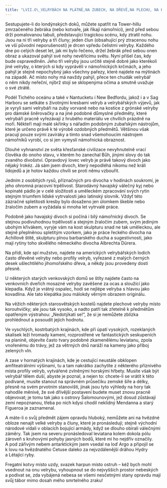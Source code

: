```yaml
---
title: "LVII.O\_VELRYBÁCH NA PLÁTNĚ,NA ZUBECH, NA DŘEVĚ,NA PLECHU, NA KAMENI,NA HORÁCH A\_VE HVĚZDÁCH"
---
```


Sestupujete-li do londýnských doků, můžete spatřit na Tower-hillu zmrzačeného žebráka (nebo kotvaře, jak říkají námořníci), jenž před sebou drží pomalovanou tabuli, představující tragickou scénu, kdy ztratil nohu. Jsou na ní tři velryby a tři čluny; jeden člun (obsahující prý ztracenou nohu ve vší původní neporušenosti) je drcen vpředu čelistmi velryby. Každého dne po celých deset let, jak mi bylo řečeno, držel žebrák před sebou onen obraz a ukazoval pahýl své nohy nevěřícímu světu. Nyní přišel čas, kdy bude ospravedlněn. Jeho tři velryby jsou určitě stejně dobré jako kterékoli jiné velryby, o kterých si kdy vyprávěli v námořnických krčmách, a jeho pahýl je stejně nepochybný jako všechny pařezy, které najdete na mýtinách na západě. Ač místo nohy má navždy pahýl, přece ten chudák velrybář o něm nikdy neřeční, nýbrž stojí se sklopenýma očima a smutně uvažuje o své ztrátě.

Podél Tichého oceánu a také v Nantucketu i New Bedfordu, jakož i a v Sag Harboru se setkáte s životnými kresbami velryb a velrybářských výjevů, jak je vyryli sami velrybáři na zuby vorvaně nebo na kostice z grónské velryby pro dámské šněrovačky a na jiné podobné důmyslné předměty, které velrybáři pracně vyřezávají z hrubého materiálu ve chvílích prázdně na moři. Někteří mají malé skřínky s nářadím podobným zubařským nástrojům, které je určeno právě k té výrobě ozdobných předmětů. Většinou však pracují pouze svými zavíráky a tímto snad všemohoucím nástrojem námořníků vyrobí, co si jen vymyslí námořnická obraznost.

Dlouhé vyhnanství ze světa křesťanské civilizace nevyhnutelně vrací člověka do onoho stavu, v kterém ho zanechal Bůh, jinými slovy do tak zvaného divošství. Opravdový lovec velryb je právě takový divoch jako nějaký Irokéz. Já sám jsem divoch, který nepodléhá nikomu než králi lidojedů a je hotov každou chvíli se proti němu vzbouřit.

Jedním z osobitých rysů, příznačných pro divocha v hodinách soukromí, je jeho ohromná pracovní trpělivost. Starodávný havajský válečný kyj nebo kopinaté pádlo je v celé složitosti a uměleckém zpracování svých rytin stejným triumfem lidské vytrvalosti jako latinský slovník. Vždyť této zázračné spletitosti kresby bylo dosaženo jen úlomkem škeble nebo žraločím zubem a vyžádala si mnoha let vytrvalé práce.

Podobně jako havajský divoch si počíná i bílý námořnický divoch. Se stejnou podivuhodnou trpělivostí a stejným žraločím zubem, svým jediným ubohým křivákem, vyryje vám na kost skulpturu snad ne tak uměleckou, ale stejně přeplněnou spletitým vzorkem, jako je práce řeckého divocha na Achillově štítě, skulpturu plnou barbarského ducha a sugestivnosti, jako mají rytiny toho skvělého německého divocha Albrechta Dürera.

Na přídi, kde spí mužstvo, najdete na amerických velrybářských lodích často dřevěné velryby nebo profily velryb, vyřezané z malých černých desek ušlechtilého jihomořského dřeva, a někdy jsou provedeny dosti přesně.

U některých starých venkovských domů se štíty najdete často na venkovních dveřích mosazné velryby zavěšené za ocas a sloužící jako klepadla. Když je vrátný ospalec, hodí se nejlépe velryba s hlavou jako kovadlina. Ale tato klepátka jsou málokdy věrným obrazem originálu.

Na věžích některých starosvětských kostelů najdete plechové velryby místo korouhvičky; ale jsou tak vysoko, a nadto patří tak zřetelně k předmětům opatřeným výstrahou: „Nedotýkati se!“, že si je nemůžete zblízka prohlédnout a posoudit jejich hodnotu.

Ve vyschlých, kostrbatých krajinách, kde při úpatí vysokých, rozeklaných skalisek leží hromady kamení, rozprostřené ve fantastických seskupeních na planině, objevíte často tvary podobné zkamenělému leviatanu, zpola vnořenému do trávy, jež za větrných dnů naráží na kameny jako příboj zelených vln.

A zase v hornatých krajinách, kde je cestující neustále obklopen amfiteatrálními výšinami, tu a tam nakrátko zachytíte z některého příznivého místa profily velryb, vytvářené zvlněnými horskými hřbety. Musíte však být velrybář tělem duší, abyste je poznal, a nejen to: chcete-li se vrátit k této podívané, musíte stanout na správném průsečíku zemské šíře a délky, přesně na svém prvotním stanovišti, jinak jsou tyto výhledy na hory tak nahodile měnivé, že své dřívější postavení budete muset znovu pracně objevovat; je tomu tak jako s ostrovy Šalomounovými, jež dosud zůstávají zemí nepoznanou, třeba po nich kdysi chodil neklidný Mendanna a starý Figueroa je zaznamenal.

A máte-li o svůj předmět zájem opravdu hluboký, nemůžete ani na hvězdné obloze nenajít velké velryby a čluny, které je pronásledují; stejně východní národové vídali v oblacích bojující armády, když se dlouho obírali válečnými záměry. Tak jsem na severu pronásledoval leviatana kolem dokola pólu zároveň s kruhovými pohyby jasných bodů, které mi ho nejdřív označily. A pod zářivým nebem antarktickým jsem vsedal na loď Argo a připojil se k lovu na hvězdnatého Cetuse daleko za nejvzdálenější dráhou Hydry a Létající ryby.

Fregatní kotvy místo uzdy, svazek harpun místo ostruh – kéž bych mohl vsednout na onu velrybu, vyhoupnout se do nejvyšších prostor nebeských a podívat se, zda vybájená nebesa se všemi nesčetnými stany opravdu mají svůj tábor mimo dosah mého smrtelného zraku!
